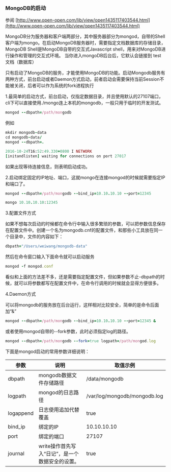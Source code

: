 ### MongoDB的启动
参阅 [http://www.open-open.com/lib/view/open1435117403544.html](http://www.open-open.com/lib/view/open1435117403544.html)

MongoDB分为服务器和客户端两部分，其中服务器部分为mongod，自带的Shell客户端为mongo。在启动MongoDB服务器时，需要指定文档数据库的存储目录，MongoDB Shell是MongoDB自带的交互式Javascript shell，用来对MongoDB进行操作和管理的交互式环境。 
当你进入mongoDB后台后，它默认会链接到 test 文档（数据库）

只有启动了MongoDB的服务，才能使用MongoDB的功能。启动Mongodb服务有两种方式，前台启动或者Daemon方式启动，前者启动会需要保持当前Session不能被关闭，后者可以作为系统的fork进程执行

1.最简单的启动方式，前台启动，仅指定数据目录，并且使用默认的27107端口，cli下可以直接使用./mongo连上本机的mongodb，一般只用于临时的开发测试。

```ruby
mongod --dbpath=/path/mongodb
```
例如
```ruby
mkdir mongodb-data
cd mongodb-data/
mongod --dbpath=.

2016-10-24T16:52:49.330+0800 I NETWORK 
[initandlisten] waiting for connections on port 27017

```
如果出现等待连接信息，则表明启动成功。

2.启动绑定固定的IP地址、端口，这就mongo在连接mongod的时候就需要指定IP和端口了。

```ruby
mongod --dbpath=/path/mongodb --bind_ip=10.10.10.10 --port=12345

mongo 10.10.10.10:12345
```
3.配置文件方式

如果不想每次启动的时候都在命令行中输入很多繁琐的参数，可以把参数信息保存在配置文件中。创建一个名为mongodb.cnf的配置文件，和那些小工具放在同一个目录中，文件的内容如下：
```ruby
dbpath="/Users/weiwang/mongodb-data"
```
然后在命令窗口输入下面命令就可以启动服务
```ruby
mongod -f mongod.conf
```
看似和上面的方法差不多，还是需要指定配置文件，但如果参数不止-dbpath的时候，就可以将参数都写在配置文件中，在命令行调用的时候就会显得方便很多。

4.Daemon方式

可以将mongodb的服务放在后台运行，这样相对比较安全，简单的是命令后面加“&”
```ruby
mongod --dbpath=/path/mongodb --bind_ip=10.10.10.10 --port=12345 &
```
或者使用mongod自带的--fork参数，此时必须指定log的路径。
```ruby
mongod --dbpath=/path/mongodb --fork=true logpath=/path/mongod.log
```
下面是mongod启动的常用参数详细说明：

参数	| 说明	| 取值示例
-----   | ----- | -----
dbpath	| mongodb数据文件存储路径	| /data/mongodb
logpath | mongod的日志路径|/var/log/mongodb/mongodb.log
logappend|日志使用追加代替覆盖|true
bind_ip	|绑定的IP|	10.10.10.10
port	|绑定的端口	|27107
journal|write操作首先写入“日记”，是一个数据安全的设置。|true




